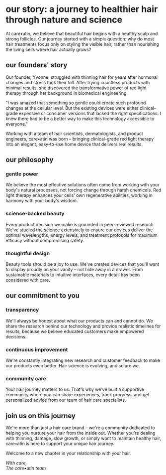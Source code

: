# our story: a journey to healthier hair through nature and science

At care•atin, we believe that beautiful hair begins with a healthy scalp and strong follicles. Our journey started with a simple question: why do most hair treatments focus only on styling the visible hair, rather than nourishing the living cells where hair actually grows?

## our founders' story

Our founder, Yvonne, struggled with thinning hair for years after hormonal changes and stress took their toll. After trying countless products with minimal results, she discovered the transformative power of red light therapy through her background in biomedical engineering.

"I was amazed that something so gentle could create such profound changes at the cellular level. But the existing devices were either clinical-grade expensive or consumer versions that lacked the right specifications. I knew there had to be a better way to make this technology accessible to everyone."

Working with a team of hair scientists, dermatologists, and product engineers, care•atin was born – bringing clinical-grade red light therapy into an elegant, easy-to-use home device that delivers real results.

## our philosophy

### gentle power

We believe the most effective solutions often come from working with your body's natural processes, not forcing change through harsh chemicals. Red light therapy enhances your cells' own regenerative abilities, working in harmony with your body's wisdom.

### science-backed beauty

Every product decision we make is grounded in peer-reviewed research. We've studied the science extensively to ensure our devices deliver the optimal wavelengths, energy levels, and treatment protocols for maximum efficacy without compromising safety.

### thoughtful design

Beauty tools should be a joy to use. We've created devices that you'll want to display proudly on your vanity – not hide away in a drawer. From sustainable materials to intuitive interfaces, every detail has been considered with care.

## our commitment to you

### transparency

We'll always be honest about what our products can and cannot do. We share the research behind our technology and provide realistic timelines for results, because we believe educated customers make empowered decisions.

### continuous improvement

We're constantly integrating new research and customer feedback to make our products even better. Hair science is evolving, and so are we.

### community care

Your hair journey matters to us. That's why we've built a supportive community where you can share experiences, track progress, and get personalized advice from our team of hair care specialists.

## join us on this journey

We're more than just a hair care brand – we're a community dedicated to helping you nurture your hair from the inside out. Whether you're dealing with thinning, damage, slow growth, or simply want to maintain healthy hair, care•atin is here to support your unique hair journey.

Welcome to a new chapter in your relationship with your hair.

*With care,*  
*The care•atin team* 